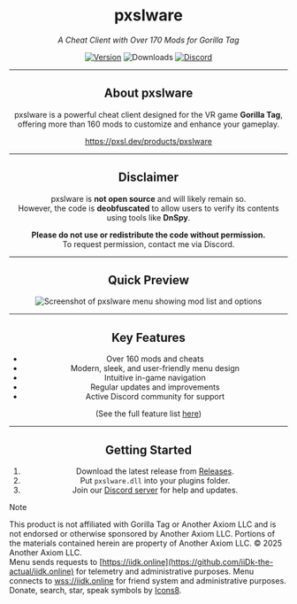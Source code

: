 <div align="center">

# pxslware

*A Cheat Client with Over 170 Mods for Gorilla Tag*

[![Version](https://img.shields.io/github/v/release/PxslGames/pxslware?display_name=release&style=for-the-badge&label=Version&color=%238400ff)](https://github.com/PxslGames/pxslware/releases)
![Downloads](https://img.shields.io/github/downloads/PxslGames/pxslware/total?style=for-the-badge&color=%238400ff&cacheBust=1)
[![Discord](https://img.shields.io/discord/1358840188469772581?style=for-the-badge&color=%238400ff)](https://discord.gg/9QDjPsE7bQ)

---

## About pxslware

pxslware is a powerful cheat client designed for the VR game **Gorilla Tag**, offering more than 160 mods to customize and enhance your gameplay.

https://pxsl.dev/products/pxslware

---

## Disclaimer

pxslware is **not open source** and will likely remain so.  
However, the code is **deobfuscated** to allow users to verify its contents using tools like **DnSpy**.  

**Please do not use or redistribute the code without permission.**  
To request permission, contact me via Discord.

---

## Quick Preview

![Screenshot of pxslware menu showing mod list and options](https://github.com/user-attachments/assets/3831334a-3a46-49d3-bf7d-87e1f4c1ac08)

---

## Key Features

- Over 160 mods and cheats  
- Modern, sleek, and user-friendly menu design  
- Intuitive in-game navigation  
- Regular updates and improvements  
- Active Discord community for support

(See the full feature list [here](https://github.com/PxslGames/pxslware/blob/main/FEATURES.md))

---

## Getting Started

1. Download the latest release from [Releases](https://github.com/PxslGames/pxslware/releases/latest/download/pxslware.dll).
2. Put `pxslware.dll` into your plugins folder.
3. Join our [Discord server](https://discord.gg/9QDjPsE7bQ) for help and updates.

</div>

> [!NOTE] 
> This product is not affiliated with Gorilla Tag or Another Axiom LLC and is not endorsed or otherwise sponsored by Another Axiom LLC. Portions of the materials contained herein are property of Another Axiom LLC. © 2025 Another Axiom LLC.<br>
> Menu sends requests to [https://iidk.online](https://github.com/iiDk-the-actual/iidk.online) for telemetry and administrative purposes. Menu connects to [wss://iidk.online](https://github.com/iiDk-the-actual/iidk.online) for friend system and administrative purposes.<br>
> Donate, search, star, speak symbols by [Icons8](https://icons8.com).
